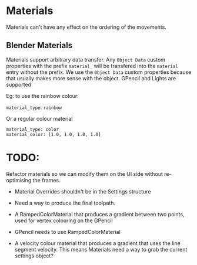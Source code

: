 # Materials

Materials can't have any effect on the ordering of the movements.

## Blender Materials

Materials support arbitrary data transfer. Any `Object Data` custom properties
with the prefix `material_` will be transfered into the `material` entry without
the prefix. We use the `Object Data` custom properties because that usually
makes more sense with the object. GPencil and Lights are supported

Eg: to use the rainbow colour:

`material_type`: `rainbow`

Or a regular colour material

```
material_type: color
material_color: [1.0, 1.0, 1.0, 1.0]
```

# TODO:

Refactor materials so we can modify them on the UI side without re-optimising
the frames.

- Material Overrides shouldn't be in the Settings structure

- Need a way to produce the final toolpath.

- A RampedColorMaterial that produces a gradient between two points, used for
  vertex colouring on the GPencil
- GPencil needs to use RampedColorMaterial
- A velocity colour material that produces a gradient that uses the line segment
  velocity. This means Materials need a way to grab the current settings object?
